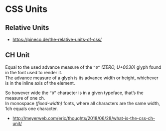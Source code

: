 # CSS Units

## Relative Units

* https://pineco.de/the-relative-units-of-css/

## CH Unit

Equal to the used advance measure of the `“0”` _(ZERO, U+0030)_ glyph found in the font used to render it.  
The advance measure of a glyph is its advance width or height, whichever is in the inline axis of the element.

So however wide the `“0”` character is in a given typeface, that’s the measure of one ch.  
In monospace _(fixed-width)_ fonts, where all characters are the same width, 1ch equals one character.

* http://meyerweb.com/eric/thoughts/2018/06/28/what-is-the-css-ch-unit/
